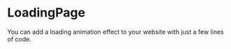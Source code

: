 # LoadingPage
You can add a loading animation effect to your website with just a few lines of code.
